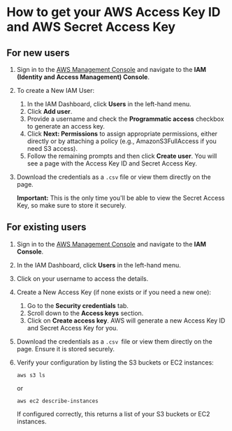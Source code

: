 # How to get your AWS Access Key ID and AWS Secret Access Key

## For new users

1. Sign in to the [AWS Management Console](https://aws.amazon.com/console/) and navigate to the **IAM (Identity and Access Management) Console**.

1. To create a New IAM User:
    1. In the IAM Dashboard, click **Users** in the left-hand menu.
    1. Click **Add user**.
    1. Provide a username and check the **Programmatic access** checkbox to generate an access key.
    1. Click **Next: Permissions** to assign appropriate permissions, either directly or by attaching a policy (e.g., AmazonS3FullAccess if you need S3 access).
    1. Follow the remaining prompts and then click **Create user**. You will see a page with the Access Key ID and Secret Access Key. 

1. Download the credentials as a `.csv` file or view them directly on the page.

    **Important:** This is the only time you'll be able to view the Secret Access Key, so make sure to store it securely.

## For existing users

1. Sign in to the [AWS Management Console](https://aws.amazon.com/console/) and navigate to the **IAM Console**.

1. In the IAM Dashboard, click **Users** in the left-hand menu.

1. Click on your username to access the details.

1. Create a New Access Key (if none exists or if you need a new one):
    1. Go to the **Security credentials** tab.
    1. Scroll down to the **Access keys** section.
    1. Click on **Create access key**. AWS will generate a new Access Key ID and Secret Access Key for you.

1. Download the credentials as a `.csv `file or view them directly on the page. Ensure it is stored securely.

1. Verify your configuration by listing the S3 buckets or EC2 instances:

     ```
     aws s3 ls
     ```
     or
     ```
     aws ec2 describe-instances
     ```
    If configured correctly, this returns a list of your S3 buckets or EC2 instances.